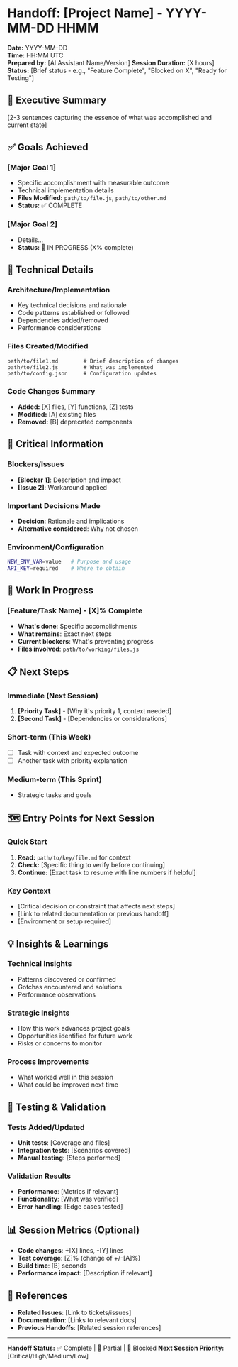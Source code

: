 # Handoff: [Project Name] - YYYY-MM-DD HHMM
**Date:** YYYY-MM-DD  
**Time:** HH:MM UTC  
**Prepared by:** [AI Assistant Name/Version]
**Session Duration:** [X hours]
**Status:** [Brief status - e.g., "Feature Complete", "Blocked on X", "Ready for Testing"]

## 🎯 Executive Summary
[2-3 sentences capturing the essence of what was accomplished and current state]

## ✅ Goals Achieved
### [Major Goal 1]
- Specific accomplishment with measurable outcome
- Technical implementation details
- **Files Modified:** `path/to/file.js`, `path/to/other.md`
- **Status:** ✅ COMPLETE

### [Major Goal 2]
- Details...
- **Status:** 🔄 IN PROGRESS (X% complete)

## 🔧 Technical Details
### Architecture/Implementation
- Key technical decisions and rationale
- Code patterns established or followed
- Dependencies added/removed
- Performance considerations

### Files Created/Modified
```
path/to/file1.md        # Brief description of changes
path/to/file2.js        # What was implemented
path/to/config.json     # Configuration updates
```

### Code Changes Summary
- **Added:** [X] files, [Y] functions, [Z] tests
- **Modified:** [A] existing files
- **Removed:** [B] deprecated components

## 🚨 Critical Information
### Blockers/Issues
- **[Blocker 1]**: Description and impact
- **[Issue 2]**: Workaround applied

### Important Decisions Made
- **Decision**: Rationale and implications
- **Alternative considered**: Why not chosen

### Environment/Configuration
```bash
NEW_ENV_VAR=value   # Purpose and usage
API_KEY=required    # Where to obtain
```

## 🔄 Work In Progress
### [Feature/Task Name] - [X]% Complete
- **What's done**: Specific accomplishments
- **What remains**: Exact next steps
- **Current blockers**: What's preventing progress
- **Files involved**: `path/to/working/files.js`

## 📋 Next Steps
### Immediate (Next Session)
1. **[Priority Task]** - [Why it's priority 1, context needed]
2. **[Second Task]** - [Dependencies or considerations]

### Short-term (This Week)
- [ ] Task with context and expected outcome
- [ ] Another task with priority explanation

### Medium-term (This Sprint)
- Strategic tasks and goals

## 🗺️ Entry Points for Next Session
### Quick Start
1. **Read:** `path/to/key/file.md` for context
2. **Check:** [Specific thing to verify before continuing]
3. **Continue:** [Exact task to resume with line numbers if helpful]

### Key Context
- [Critical decision or constraint that affects next steps]
- [Link to related documentation or previous handoff]
- [Environment or setup required]

## 💡 Insights & Learnings
### Technical Insights
- Patterns discovered or confirmed
- Gotchas encountered and solutions
- Performance observations

### Strategic Insights
- How this work advances project goals
- Opportunities identified for future work
- Risks or concerns to monitor

### Process Improvements
- What worked well in this session
- What could be improved next time

## 🧪 Testing & Validation
### Tests Added/Updated
- **Unit tests**: [Coverage and files]
- **Integration tests**: [Scenarios covered]
- **Manual testing**: [Steps performed]

### Validation Results
- **Performance**: [Metrics if relevant]
- **Functionality**: [What was verified]
- **Error handling**: [Edge cases tested]

## 📊 Session Metrics (Optional)
- **Code changes**: +[X] lines, -[Y] lines
- **Test coverage**: [Z]% (change of +/-[A]%)
- **Build time**: [B] seconds
- **Performance impact**: [Description if relevant]

## 🔗 References
- **Related Issues**: [Link to tickets/issues]
- **Documentation**: [Links to relevant docs]
- **Previous Handoffs**: [Related session references]

---
**Handoff Status:** ✅ Complete | 🔄 Partial | 🚧 Blocked
**Next Session Priority:** [Critical/High/Medium/Low]